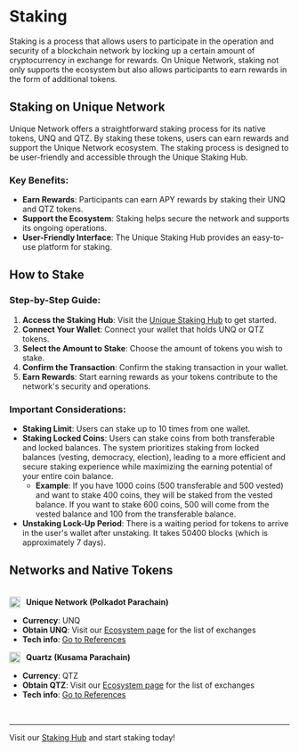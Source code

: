# Staking

Staking is a process that allows users to participate in the operation and security of a blockchain network by locking up a certain amount of cryptocurrency in exchange for rewards. On Unique Network, staking not only supports the ecosystem but also allows participants to earn rewards in the form of additional tokens.

## Staking on Unique Network

Unique Network offers a straightforward staking process for its native tokens, UNQ and QTZ. By staking these tokens, users can earn rewards and support the Unique Network ecosystem. The staking process is designed to be user-friendly and accessible through the Unique Staking Hub.

### Key Benefits:
- **Earn Rewards**: Participants can earn APY rewards by staking their UNQ and QTZ tokens.
- **Support the Ecosystem**: Staking helps secure the network and supports its ongoing operations.
- **User-Friendly Interface**: The Unique Staking Hub provides an easy-to-use platform for staking.

## How to Stake

### Step-by-Step Guide:
1. **Access the Staking Hub**: Visit the [Unique Staking Hub](https://unique.network/staking/) to get started.
2. **Connect Your Wallet**: Connect your wallet that holds UNQ or QTZ tokens.
3. **Select the Amount to Stake**: Choose the amount of tokens you wish to stake.
4. **Confirm the Transaction**: Confirm the staking transaction in your wallet.
5. **Earn Rewards**: Start earning rewards as your tokens contribute to the network's security and operations.

### Important Considerations:

- **Staking Limit**: Users can stake up to 10 times from one wallet. 
- **Staking Locked Coins**: Users can stake coins from both transferable and locked balances. The system prioritizes staking from locked balances (vesting, democracy, election), leading to a more efficient and secure staking experience while maximizing the earning potential of your entire coin balance.
    - **Example**: If you have 1000 coins (500 transferable and 500 vested) and want to stake 400 coins, they will be staked from the vested balance. If you want to stake 600 coins, 500 will come from the vested balance and 100 from the transferable balance.
- **Unstaking Lock-Up Period**: There is a waiting period for tokens to arrive in the user's wallet after unstaking. It  takes 50400 blocks (which is approximately 7 days).

## Networks and Native Tokens

<br>

<div style="display: flex; align-items: center; margin-bottom: 10px;">
  <img src="https://ipfs.unique.network/ipfs/QmbJ7CGZ2GxWMp7s6jy71UGzRsMe4w3KANKXDAExYWdaFR" alt="Unique Network Logo" width="20" height="20" style="margin-right: 10px;">
  <strong>Unique Network (Polkadot Parachain)</strong>
</div>

- **Currency**: UNQ 
- **Obtain UNQ**: Visit our [Ecosystem page](https://unique.network/ecosystem/#dex) for the list of exchanges
- **Tech info**: [Go to References](https://docs.unique.network/reference/#unique-polkadot-parachain)

<div style="display: flex; align-items: center; margin-bottom: 10px;">
  <img src="https://ipfs.unique.network/ipfs/QmaGPdccULQEFcCGxzstnmE8THfac2kSiGwvWRAiaRq4dp" alt="Quartz logo" width="20" height="20" style="margin-right: 10px;">
  <strong>Quartz (Kusama Parachain)</strong>
</div>

- **Currency**: QTZ
- **Obtain QTZ**: Visit our [Ecosystem page](https://unique.network/ecosystem/#dex) for the list of exchanges
- **Tech info**: [Go to References](https://docs.unique.network/reference/#unique-polkadot-parachain)

<br>

---

Visit our [Staking Hub](https://unique.network/staking/) and start staking today!